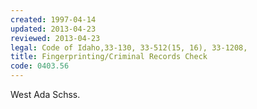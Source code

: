 ```yaml
---
created: 1997-04-14
updated: 2013-04-23
reviewed: 2013-04-23
legal: Code of Idaho,33-130, 33-512(15, 16), 33-1208,
title: Fingerprinting/Criminal Records Check
code: 0403.56
---
```



West Ada Schss.

